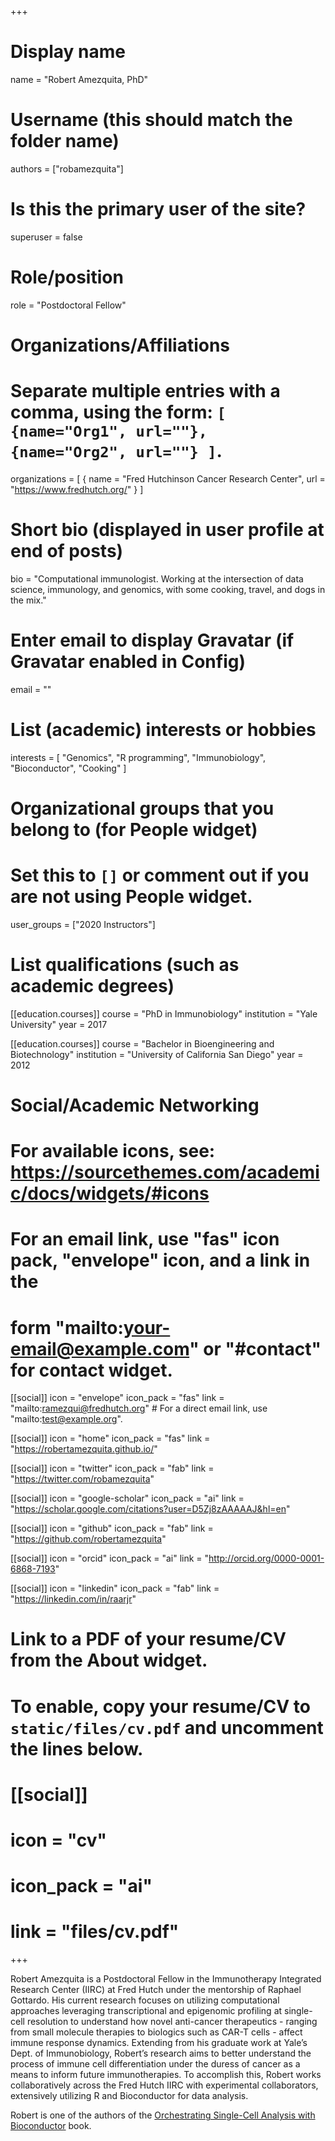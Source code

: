 +++
# Display name
name = "Robert Amezquita, PhD"

# Username (this should match the folder name)
authors = ["robamezquita"]

# Is this the primary user of the site?
superuser = false

# Role/position
role = "Postdoctoral Fellow"

# Organizations/Affiliations
#   Separate multiple entries with a comma, using the form: `[ {name="Org1", url=""}, {name="Org2", url=""} ]`.
organizations = [ { name = "Fred Hutchinson Cancer Research Center", url = "https://www.fredhutch.org/" } ]

# Short bio (displayed in user profile at end of posts)
bio = "Computational immunologist. Working at the intersection of data science, immunology, and genomics, with some cooking, travel, and dogs in the mix."

# Enter email to display Gravatar (if Gravatar enabled in Config)
email = ""

# List (academic) interests or hobbies
interests = [
  "Genomics",
  "R programming",
  "Immunobiology",
  "Bioconductor",
  "Cooking"
]

# Organizational groups that you belong to (for People widget)
#   Set this to `[]` or comment out if you are not using People widget.
user_groups = ["2020 Instructors"]

# List qualifications (such as academic degrees)
[[education.courses]]
  course = "PhD in Immunobiology"
  institution = "Yale University"
  year = 2017

[[education.courses]]
  course = "Bachelor in Bioengineering and Biotechnology"
  institution = "University of California San Diego"
  year = 2012

# Social/Academic Networking
# For available icons, see: https://sourcethemes.com/academic/docs/widgets/#icons
#   For an email link, use "fas" icon pack, "envelope" icon, and a link in the
#   form "mailto:your-email@example.com" or "#contact" for contact widget.

[[social]]
  icon = "envelope"
  icon_pack = "fas"
  link = "mailto:ramezqui@fredhutch.org"  # For a direct email link, use "mailto:test@example.org".

[[social]]
  icon = "home"
  icon_pack = "fas"
  link = "https://robertamezquita.github.io/"
  
[[social]]
  icon = "twitter"
  icon_pack = "fab"
  link = "https://twitter.com/robamezquita"

[[social]]
  icon = "google-scholar"
  icon_pack = "ai"
  link = "https://scholar.google.com/citations?user=D5Zj8zAAAAAJ&hl=en"

[[social]]
  icon = "github"
  icon_pack = "fab"
  link = "https://github.com/robertamezquita"

[[social]]
  icon = "orcid"
  icon_pack = "ai"
  link = "http://orcid.org/0000-0001-6868-7193"

[[social]]
    icon = "linkedin"
    icon_pack = "fab"
    link = "https://linkedin.com/in/raarjr"

# Link to a PDF of your resume/CV from the About widget.
# To enable, copy your resume/CV to `static/files/cv.pdf` and uncomment the lines below.
# [[social]]
#   icon = "cv"
#   icon_pack = "ai"
#   link = "files/cv.pdf"

+++

Robert Amezquita is a Postdoctoral Fellow in the Immunotherapy Integrated Research Center (IIRC) at Fred Hutch under the mentorship of Raphael Gottardo. His current research focuses on utilizing computational approaches leveraging transcriptional and epigenomic profiling at single-cell resolution to understand how novel anti-cancer therapeutics - ranging from small molecule therapies to biologics such as CAR-T cells - affect immune response dynamics. Extending from his graduate work at Yale’s Dept. of Immunobiology, Robert’s research aims to better understand the process of immune cell differentiation under the duress of cancer as a means to inform future immunotherapies. To accomplish this, Robert works collaboratively across the Fred Hutch IIRC with experimental collaborators, extensively utilizing R and Bioconductor for data analysis.

Robert is one of the authors of the [Orchestrating Single-Cell Analysis with Bioconductor](https://osca.bioconductor.org/) book. 

